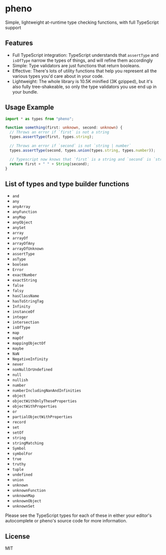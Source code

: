 # pheno

Simple, lightweight at-runtime type checking functions, with full TypeScript support

## Features

- Full TypeScript integration: TypeScript understands that `assertType` and `isOfType` narrow the types of things, and will refine them accordingly
- Simple: Type validators are just functions that return booleans.
- Effective: There's lots of utility functions that help you represent all the various types you'd care about in your code.
- Lightweight: The whole library is 10.5K minified (3K gzipped), but it's also fully tree-shakeable, so only the type validators you use end up in your bundle.

## Usage Example

```ts
import * as types from "pheno";

function something(first: unknown, second: unknown) {
  // Throws an error if `first` is not a string
  types.assertType(first, types.string);

  // Throws an error if `second` is not `string | number`
  types.assertType(second, types.union(types.string, types.number));

  // Typescript now knows that `first` is a string and `second` is `string | number`
  return first + " " + String(second);
}
```

## List of types and type builder functions

- `and`
- `any`
- `anyArray`
- `anyFunction`
- `anyMap`
- `anyObject`
- `anySet`
- `array`
- `arrayOf`
- `arrayOfAny`
- `arrayOfUnknown`
- `assertType`
- `asType`
- `boolean`
- `Error`
- `exactNumber`
- `exactString`
- `false`
- `falsy`
- `hasClassName`
- `hasToStringTag`
- `Infinity`
- `instanceOf`
- `integer`
- `intersection`
- `isOfType`
- `map`
- `mapOf`
- `mappingObjectOf`
- `maybe`
- `NaN`
- `NegativeInfinity`
- `never`
- `nonNullOrUndefined`
- `null`
- `nullish`
- `number`
- `numberIncludingNanAndInfinities`
- `object`
- `objectWithOnlyTheseProperties`
- `objectWithProperties`
- `or`
- `partialObjectWithProperties`
- `record`
- `set`
- `setOf`
- `string`
- `stringMatching`
- `Symbol`
- `symbolFor`
- `true`
- `truthy`
- `tuple`
- `undefined`
- `union`
- `unknown`
- `unknownFunction`
- `unknownMap`
- `unknownObject`
- `unknownSet`

Please see the TypeScript types for each of these in either your editor's autocomplete or pheno's source code for more information.

## License

MIT
